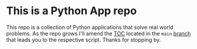 # This is a Python App repo

This repo is a collection of Python applications that solve real world problems. As the repo grows I'll amend the [TOC](https://github.com/wanye71/Python-Apps-For-Everyday) located in the ```main``` [branch](https://github.com/wanye71/Python-Apps-For-Everyday) that leads you to the respective script. Thanks for stopping by.